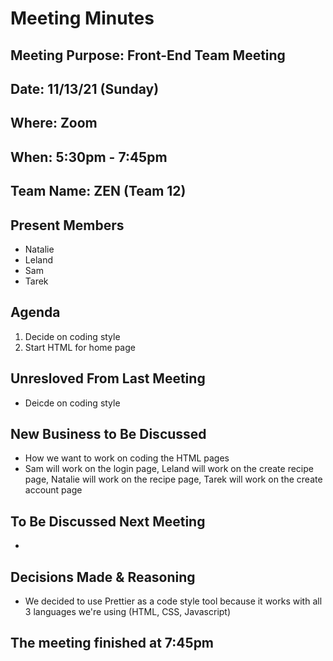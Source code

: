 # Meeting Minutes

## Meeting Purpose: Front-End Team Meeting

## Date: 11/13/21 (Sunday)

## Where: Zoom

## When: 5:30pm - 7:45pm

## Team Name: ZEN (Team 12)

## Present Members

- Natalie
- Leland
- Sam
- Tarek

## Agenda

1. Decide on coding style
2. Start HTML for home page

## Unresloved From Last Meeting

- Deicde on coding style

## New Business to Be Discussed

- How we want to work on coding the HTML pages
- Sam will work on the login page, Leland will work on the create recipe page, Natalie will work on the recipe page, Tarek will work on the create account page

## To Be Discussed Next Meeting

-

## Decisions Made & Reasoning

- We decided to use Prettier as a code style tool because it works with all 3 languages we're using (HTML, CSS, Javascript)

## The meeting finished at 7:45pm
